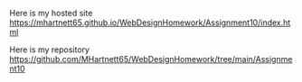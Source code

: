 Here is my hosted site
https://mhartnett65.github.io/WebDesignHomework/Assignment10/index.html

Here is my repository 
https://github.com/MHartnett65/WebDesignHomework/tree/main/Assignment10
